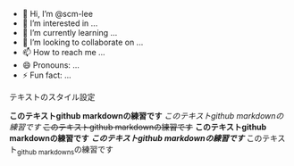 - 👋 Hi, I’m @scm-lee
- 👀 I’m interested in ...
- 🌱 I’m currently learning ...
- 💞️ I’m looking to collaborate on ...
- 📫 How to reach me ...
- 😄 Pronouns: ...
- ⚡ Fun fact: ...

<!---
scm-lee/scm-lee is a ✨ special ✨ repository because its `README.md` (this file) appears on your GitHub profile.
You can click the Preview link to take a look at your changes.
--->

テキストのスタイル設定

**このテキストgithub markdownの練習です**
_このテキストgithub markdownの練習です_
~~このテキストgithub markdownの練習です~~
**このテキストgithub markdownの練習です**
***このテキストgithub markdownの練習です***
このテキスト<sub>github markdowns</sub>の練習です
